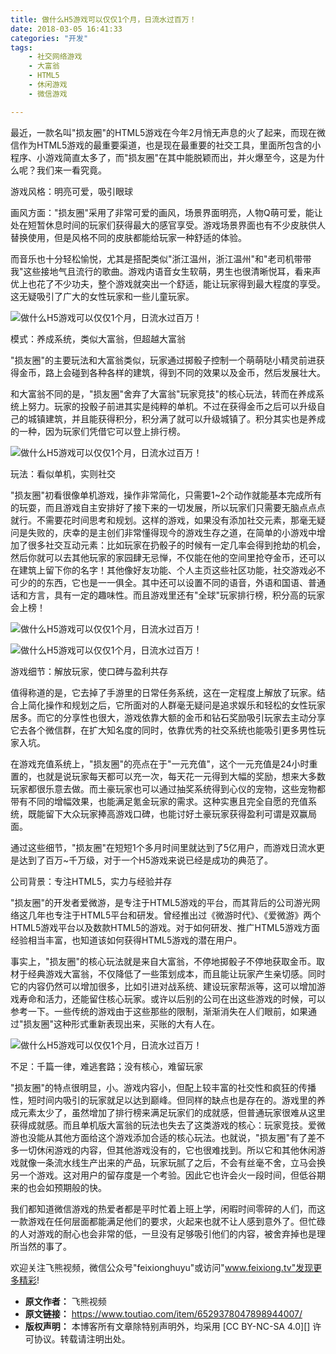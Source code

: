 ```yaml
---
title: 做什么H5游戏可以仅仅1个月，日流水过百万！
date: 2018-03-05 16:41:33
categories: "开发"
tags:
	- 社交网络游戏
	- 大富翁
	- HTML5
	- 休闲游戏
	- 微信游戏

---
```


最近，一款名叫"损友圈"的HTML5游戏在今年2月悄无声息的火了起来，而现在微信作为HTML5游戏的最重要渠道，也是现在最重要的社交工具，里面所包含的小程序、小游戏简直太多了，而"损友圈"在其中能脱颖而出，并火爆至今，这是为什么呢？我们来一看究竟。

游戏风格：明亮可爱，吸引眼球

画风方面："损友圈"采用了非常可爱的画风，场景界面明亮，人物Q萌可爱，能让处在短暂休息时间的玩家们获得最大的感官享受。游戏场景界面也有不少皮肤供人替换使用，但是风格不同的皮肤都能给玩家一种舒适的体验。

而音乐也十分轻松愉悦，尤其是搭配类似"浙江温州，浙江温州"和"老司机带带我"这些接地气且流行的歌曲。游戏内语音女生软萌，男生也很清晰悦耳，看来声优上也花了不少功夫，整个游戏就突出一个舒适，能让玩家得到最大程度的享受。这无疑吸引了广大的女性玩家和一些儿童玩家。


![做什么H5游戏可以仅仅1个月，日流水过百万！][H5_1]

模式：养成系统，类似大富翁，但超越大富翁

"损友圈"的主要玩法和大富翁类似，玩家通过掷骰子控制一个萌萌哒小精灵前进获得金币，路上会碰到各种各样的建筑，得到不同的效果以及金币，然后发展壮大。

和大富翁不同的是，"损友圈"舍弃了大富翁"玩家竞技"的核心玩法，转而在养成系统上努力。玩家的投骰子前进其实是纯粹的单机。不过在获得金币之后可以升级自己的城镇建筑，并且能获得积分，积分满了就可以升级城镇了。积分其实也是养成的一种，因为玩家们凭借它可以登上排行榜。


![做什么H5游戏可以仅仅1个月，日流水过百万！][H5_1 1]

玩法：看似单机，实则社交

"损友圈"初看很像单机游戏，操作非常简化，只需要1~2个动作就能基本完成所有的玩耍，而且游戏自主安排好了接下来的一切发展，所以玩家们只需要无脑点点点就行。不需要花时间思考和规划。这样的游戏，如果没有添加社交元素，那毫无疑问是失败的，庆幸的是主创们非常懂得现今的游戏生存之道，在简单的小游戏中增加了很多社交互动元素：比如玩家在扔骰子的时候有一定几率会得到抢劫的机会，然后你就可以去其他玩家的家园肆无忌惮，不仅能在他的空间里抢夺金币，还可以在建筑上留下你的名字！其他像好友功能、个人主页这些社区功能，社交游戏必不可少的的东西，它也是一一俱全。其中还可以设置不同的语音，外语和国语、普通话和方言，具有一定的趣味性。而且游戏里还有"全球"玩家排行榜，积分高的玩家会上榜！


![做什么H5游戏可以仅仅1个月，日流水过百万！][H5_1 2]


![做什么H5游戏可以仅仅1个月，日流水过百万！][H5_1 3]

游戏细节：解放玩家，使口碑与盈利共存

值得称道的是，它去掉了手游里的日常任务系统，这在一定程度上解放了玩家。结合上简化操作和规划之后，它所面对的人群毫无疑问是追求娱乐和轻松的女性玩家居多。而它的分享性也很大，游戏依靠大额的金币和钻石奖励吸引玩家去主动分享它去各个微信群，在扩大知名度的同时，依靠优秀的社交系统也能吸引更多男性玩家入坑。

在游戏充值系统上，"损友圈"的亮点在于"一元充值"，这个一元充值是24小时重置的，也就是说玩家每天都可以充一次，每天花一元得到大幅的奖励，想来大多数玩家都很乐意去做。而土豪玩家也可以通过抽奖系统得到心仪的宠物，这些宠物都带有不同的增幅效果，也能满足氪金玩家的需求。这种实惠且完全自愿的充值系统，既能留下大众玩家捧高游戏口碑，也能讨好土豪玩家获得盈利可谓是双赢局面。

通过这些细节，"损友圈"在短短1个多月时间里就达到了5亿用户，而游戏日流水更是达到了百万~千万级，对于一个H5游戏来说已经是成功的典范了。

公司背景：专注HTML5，实力与经验并存

"损友圈"的开发者爱微游，是专注于HTML5游戏的平台，而其背后的公司游光网络这几年也专注于HTML5平台和研发。曾经推出过《微游时代》、《爱微游》两个HTML5游戏平台以及数款HTML5的游戏。对于如何研发、推广HTML5游戏方面经验相当丰富，也知道该如何获得HTML5游戏的潜在用户。

事实上，"损友圈"的核心玩法就是来自大富翁，不停地掷骰子不停地获取金币。取材于经典游戏大富翁，不仅降低了一些策划成本，而且能让玩家产生亲切感。同时它的内容仍然可以增加很多，比如引进对战系统、建设玩家帮派等，这可以增加游戏寿命和活力，还能留住核心玩家。或许以后别的公司在出这些游戏的时候，可以参考一下。一些传统的游戏由于这些那些的限制，渐渐消失在人们眼前，如果通过"损友圈"这种形式重新表现出来，买账的大有人在。


![做什么H5游戏可以仅仅1个月，日流水过百万！][H5_1 4]

不足：千篇一律，难逃套路；没有核心，难留玩家

"损友圈"的特点很明显，小。游戏内容小，但配上较丰富的社交性和疯狂的传播性，短时间内吸引的玩家就足以达到巅峰。但同样的缺点也是存在的。游戏里的养成元素太少了，虽然增加了排行榜来满足玩家们的成就感，但普通玩家很难从这里获得成就感。而且单机版大富翁的玩法也失去了这类游戏的核心：玩家竞技。爱微游也没能从其他方面给这个游戏添加合适的核心玩法。也就说，"损友圈"有了差不多一切休闲游戏的内容，但其他游戏没有的，它也很难找到。所以它和其他休闲游戏就像一条流水线生产出来的产品，玩家玩腻了之后，不会有丝毫不舍，立马会换另一个游戏。这对用户的留存度是一个考验。因此它也许会火一段时间，但低谷期来的也会如预期般的快。

我们都知道微信游戏的热爱者都是平时忙着上班上学，闲暇时间零碎的人们，而这一款游戏在任何层面都能满足他们的要求，火起来也就不让人感到意外了。但忙碌的人对游戏的耐心也会非常的低，一旦没有足够吸引他们的内容，被舍弃掉也是理所当然的事了。

欢迎关注飞熊视频，微信公众号"feixionghuyu"或访问"www.feixiong.tv"发现更多精彩!


[H5_1]: /pro/os/crawler/NZ77-B2YN-AQAM.jpg
[H5_1 1]: /pro/os/crawler/FURR-RB3E-3UUQ.jpg
[H5_1 2]: /pro/os/crawler/632Q-FM6V-AI2Q.jpg
[H5_1 3]: /pro/os/crawler/3Q7F-FYUN-ZNRZ.jpg
[H5_1 4]: /pro/os/crawler/YZUA-QFA3-AAIZ.jpg
 *  **原文作者：** 飞熊视频
 *  **原文链接：** https://www.toutiao.com/item/6529378047898944007/
 *  **版权声明：** 本博客所有文章除特别声明外，均采用 [CC BY-NC-SA 4.0][] 许可协议。转载请注明出处。
